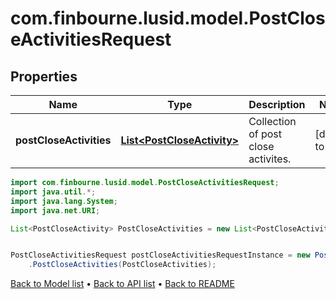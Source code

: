 # com.finbourne.lusid.model.PostCloseActivitiesRequest

## Properties

Name | Type | Description | Notes
------------ | ------------- | ------------- | -------------
**postCloseActivities** | [**List&lt;PostCloseActivity&gt;**](PostCloseActivity.md) | Collection of post close activites. | [default to List<PostCloseActivity>]

```java
import com.finbourne.lusid.model.PostCloseActivitiesRequest;
import java.util.*;
import java.lang.System;
import java.net.URI;

List<PostCloseActivity> PostCloseActivities = new List<PostCloseActivity>();


PostCloseActivitiesRequest postCloseActivitiesRequestInstance = new PostCloseActivitiesRequest()
    .PostCloseActivities(PostCloseActivities);
```


[Back to Model list](../README.md#documentation-for-models) &#8226; [Back to API list](../README.md#documentation-for-api-endpoints) &#8226; [Back to README](../README.md)
